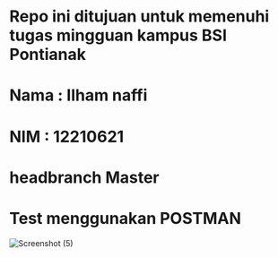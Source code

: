 # Repo ini ditujuan untuk memenuhi tugas mingguan kampus BSI Pontianak

# Nama    : Ilham naffi
# NIM     : 12210621

# headbranch Master

# Test menggunakan POSTMAN
![Screenshot (5)](https://github.com/IlhamNaffi-12210621/api_mobile/assets/95172128/a73c36fc-17e7-4ab7-87fb-3f4a3bb74b85)
